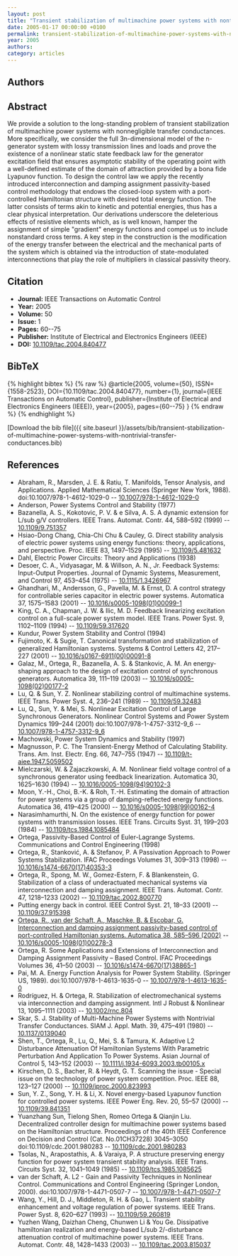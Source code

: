 ```yaml
---
layout: post
title: "Transient stabilization of multimachine power systems with nontrivial transfer conductances"
date: 2005-01-17 00:00:00 +0100
permalink: transient-stabilization-of-multimachine-power-systems-with-nontrivial-transfer-conductances
year: 2005
authors: 
category: articles
---
```

 
## Authors

 
## Abstract
We provide a solution to the long-standing problem of transient stabilization of multimachine power systems with nonnegligible transfer conductances. More specifically, we consider the full 3n-dimensional model of the n-generator system with lossy transmission lines and loads and prove the existence of a nonlinear static state feedback law for the generator excitation field that ensures asymptotic stability of the operating point with a well-defined estimate of the domain of attraction provided by a bona fide Lyapunov function. To design the control law we apply the recently introduced interconnection and damping assignment passivity-based control methodology that endows the closed-loop system with a port-controlled Hamiltonian structure with desired total energy function. The latter consists of terms akin to kinetic and potential energies, thus has a clear physical interpretation. Our derivations underscore the deleterious effects of resistive elements which, as is well known, hamper the assignment of simple "gradient" energy functions and compel us to include nonstandard cross terms. A key step in the construction is the modification of the energy transfer between the electrical and the mechanical parts of the system which is obtained via the introduction of state-modulated interconnections that play the role of multipliers in classical passivity theory.
 
## Citation
- **Journal:** IEEE Transactions on Automatic Control
- **Year:** 2005
- **Volume:** 50
- **Issue:** 1
- **Pages:** 60--75
- **Publisher:** Institute of Electrical and Electronics Engineers (IEEE)
- **DOI:** [10.1109/tac.2004.840477](https://doi.org/10.1109/tac.2004.840477)
 
## BibTeX
{% highlight bibtex %}
{% raw %}
@article{2005, volume={50},
  ISSN={1558-2523},
  DOI={10.1109/tac.2004.840477},
  number={1},
  journal={IEEE Transactions on Automatic Control},
  publisher={Institute of Electrical and Electronics Engineers (IEEE)},
  year={2005},
  pages={60--75}
}
{% endraw %}
{% endhighlight %}
 
[Download the bib file]({{ site.baseurl }}/assets/bib/transient-stabilization-of-multimachine-power-systems-with-nontrivial-transfer-conductances.bib)
 
## References
- Abraham, R., Marsden, J. E. & Ratiu, T. Manifolds, Tensor Analysis, and Applications. Applied Mathematical Sciences (Springer New York, 1988). doi:10.1007/978-1-4612-1029-0 -- [10.1007/978-1-4612-1029-0](https://doi.org/10.1007/978-1-4612-1029-0)
- Anderson, Power Systems Control and Stability (1977)
- Bazanella, A. S., Kokotovic, P. V. & e Silva, A. S. A dynamic extension for L/sub g/V controllers. IEEE Trans. Automat. Contr. 44, 588–592 (1999) -- [10.1109/9.751357](https://doi.org/10.1109/9.751357)
- Hsiao-Dong Chang, Chia-Chi Chu & Cauley, G. Direct stability analysis of electric power systems using energy functions: theory, applications, and perspective. Proc. IEEE 83, 1497–1529 (1995) -- [10.1109/5.481632](https://doi.org/10.1109/5.481632)
- Dahl, Electric Power Circuits: Theory and Applications (1938)
- Desoer, C. A., Vidyasagar, M. & Willson, A. N., Jr. Feedback Systems: Input-Output Properties. Journal of Dynamic Systems, Measurement, and Control 97, 453–454 (1975) -- [10.1115/1.3426967](https://doi.org/10.1115/1.3426967)
- Ghandhari, M., Andersson, G., Pavella, M. & Ernst, D. A control strategy for controllable series capacitor in electric power systems. Automatica 37, 1575–1583 (2001) -- [10.1016/s0005-1098(01)00099-1](https://doi.org/10.1016/s0005-1098(01)00099-1)
- King, C. A., Chapman, J. W. & Ilic, M. D. Feedback linearizing excitation control on a full-scale power system model. IEEE Trans. Power Syst. 9, 1102–1109 (1994) -- [10.1109/59.317620](https://doi.org/10.1109/59.317620)
- Kundur, Power System Stability and Control (1994)
- Fujimoto, K. & Sugie, T. Canonical transformation and stabilization of generalized Hamiltonian systems. Systems &amp; Control Letters 42, 217–227 (2001) -- [10.1016/s0167-6911(00)00091-8](https://doi.org/10.1016/s0167-6911(00)00091-8)
- Galaz, M., Ortega, R., Bazanella, A. S. & Stankovic, A. M. An energy-shaping approach to the design of excitation control of synchronous generators. Automatica 39, 111–119 (2003) -- [10.1016/s0005-1098(02)00177-2](https://doi.org/10.1016/s0005-1098(02)00177-2)
- Lu, Q. & Sun, Y. Z. Nonlinear stabilizing control of multimachine systems. IEEE Trans. Power Syst. 4, 236–241 (1989) -- [10.1109/59.32483](https://doi.org/10.1109/59.32483)
- Lu, Q., Sun, Y. & Mei, S. Nonlinear Excitation Control of Large Synchronous Generators. Nonlinear Control Systems and Power System Dynamics 199–244 (2001) doi:10.1007/978-1-4757-3312-9_6 -- [10.1007/978-1-4757-3312-9_6](https://doi.org/10.1007/978-1-4757-3312-9_6)
- Machowski, Power System Dynamics and Stability (1997)
- Magnusson, P. C. The Transient-Energy Method of Calculating Stability. Trans. Am. Inst. Electr. Eng. 66, 747–755 (1947) -- [10.1109/t-aiee.1947.5059502](https://doi.org/10.1109/t-aiee.1947.5059502)
- Mielczarski, W. & Zajaczkowski, A. M. Nonlinear field voltage control of a synchronous generator using feedback linearization. Automatica 30, 1625–1630 (1994) -- [10.1016/0005-1098(94)90102-3](https://doi.org/10.1016/0005-1098(94)90102-3)
- Moon, Y.-H., Choi, B.-K. & Roh, T.-H. Estimating the domain of attraction for power systems via a group of damping-reflected energy functions. Automatica 36, 419–425 (2000) -- [10.1016/s0005-1098(99)00162-4](https://doi.org/10.1016/s0005-1098(99)00162-4)
- Narasimhamurthi, N. On the existence of energy function for power systems with transmission losses. IEEE Trans. Circuits Syst. 31, 199–203 (1984) -- [10.1109/tcs.1984.1085484](https://doi.org/10.1109/tcs.1984.1085484)
- Ortega, Passivity-Based Control of Euler-Lagrange Systems. Communications and Control Engineering (1998)
- Ortega, R., Stanković, A. & Stefanov, P. A Passivation Approach to Power Systems Stabilization. IFAC Proceedings Volumes 31, 309–313 (1998) -- [10.1016/s1474-6670(17)40353-3](https://doi.org/10.1016/s1474-6670(17)40353-3)
- Ortega, R., Spong, M. W., Gomez-Estern, F. & Blankenstein, G. Stabilization of a class of underactuated mechanical systems via interconnection and damping assignment. IEEE Trans. Automat. Contr. 47, 1218–1233 (2002) -- [10.1109/tac.2002.800770](https://doi.org/10.1109/tac.2002.800770)
- Putting energy back in control. IEEE Control Syst. 21, 18–33 (2001) -- [10.1109/37.915398](https://doi.org/10.1109/37.915398)
- [Ortega, R., van der Schaft, A., Maschke, B. & Escobar, G. Interconnection and damping assignment passivity-based control of port-controlled Hamiltonian systems. Automatica 38, 585–596 (2002)](interconnection-and-damping-assignment-passivity-based-control-of-port-controlled-hamiltonian-systems) -- [10.1016/s0005-1098(01)00278-3](https://doi.org/10.1016/s0005-1098(01)00278-3)
- Ortega, R. Some Applications and Extensions of Interconnection and Damping Assignment Passivity – Based Control. IFAC Proceedings Volumes 36, 41–50 (2003) -- [10.1016/s1474-6670(17)38865-1](https://doi.org/10.1016/s1474-6670(17)38865-1)
- Pai, M. A. Energy Function Analysis for Power System Stability. (Springer US, 1989). doi:10.1007/978-1-4613-1635-0 -- [10.1007/978-1-4613-1635-0](https://doi.org/10.1007/978-1-4613-1635-0)
- Rodríguez, H. & Ortega, R. Stabilization of electromechanical systems via interconnection and damping assignment. Intl J Robust &amp; Nonlinear 13, 1095–1111 (2003) -- [10.1002/rnc.804](https://doi.org/10.1002/rnc.804)
- Skar, S. J. Stability of Multi-Machine Power Systems with Nontrivial Transfer Conductances. SIAM J. Appl. Math. 39, 475–491 (1980) -- [10.1137/0139040](https://doi.org/10.1137/0139040)
- Shen, T., Ortega, R., Lu, Q., Mei, S. & Tamura, K. Adaptive L2 Disturbance Attenuation Of Hamiltonian Systems With Parametric Perturbation And Application To Power Systems. Asian Journal of Control 5, 143–152 (2003) -- [10.1111/j.1934-6093.2003.tb00105.x](https://doi.org/10.1111/j.1934-6093.2003.tb00105.x)
- Kirschen, D. S., Bacher, R. & Heydt, G. T. Scanning the issue - Special issue on the technology of power system competition. Proc. IEEE 88, 123–127 (2000) -- [10.1109/jproc.2000.823993](https://doi.org/10.1109/jproc.2000.823993)
- Sun, Y. Z., Song, Y. H. & Li, X. Novel energy-based Lyapunov function for controlled power systems. IEEE Power Eng. Rev. 20, 55–57 (2000) -- [10.1109/39.841351](https://doi.org/10.1109/39.841351)
- Yuanzhang Sun, Tielong Shen, Romeo Ortega & Qianjin Liu. Decentralized controller design for multimachine power systems based on the Hamiltonian structure. Proceedings of the 40th IEEE Conference on Decision and Control (Cat. No.01CH37228) 3045–3050 doi:10.1109/cdc.2001.980283 -- [10.1109/cdc.2001.980283](https://doi.org/10.1109/cdc.2001.980283)
- Tsolas, N., Arapostathis, A. & Varaiya, P. A structure preserving energy function for power system transient stability analysis. IEEE Trans. Circuits Syst. 32, 1041–1049 (1985) -- [10.1109/tcs.1985.1085625](https://doi.org/10.1109/tcs.1985.1085625)
- van der Schaft, A. L2 - Gain and Passivity Techniques in Nonlinear Control. Communications and Control Engineering (Springer London, 2000). doi:10.1007/978-1-4471-0507-7 -- [10.1007/978-1-4471-0507-7](https://doi.org/10.1007/978-1-4471-0507-7)
- Wang, Y., Hill, D. J., Middleton, R. H. & Gao, L. Transient stability enhancement and voltage regulation of power systems. IEEE Trans. Power Syst. 8, 620–627 (1993) -- [10.1109/59.260819](https://doi.org/10.1109/59.260819)
- Yuzhen Wang, Daizhan Cheng, Chunwen Li & You Ge. Dissipative hamiltonian realization and energy-based L/sub 2/-disturbance attenuation control of multimachine power systems. IEEE Trans. Automat. Contr. 48, 1428–1433 (2003) -- [10.1109/tac.2003.815037](https://doi.org/10.1109/tac.2003.815037)

